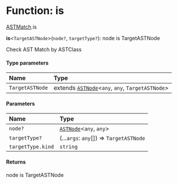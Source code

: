 # Function: is

[ASTMatch](/auto-docs/fixed-layout-editor/modules/ASTMatch.md).is

**is**<`TargetASTNode`>(`node?`, `targetType?`): node is TargetASTNode

Check AST Match by ASTClass

#### Type parameters

| Name | Type |
| :------ | :------ |
| `TargetASTNode` | extends [`ASTNode`](/auto-docs/fixed-layout-editor/classes/ASTNode.md)<`any`, `any`, `TargetASTNode`> |

#### Parameters

| Name | Type |
| :------ | :------ |
| `node?` | [`ASTNode`](/auto-docs/fixed-layout-editor/classes/ASTNode.md)<`any`, `any`> |
| `targetType?` | (...`args`: `any`\[]) => `TargetASTNode` |
| `targetType.kind` | `string` |

#### Returns

node is TargetASTNode
